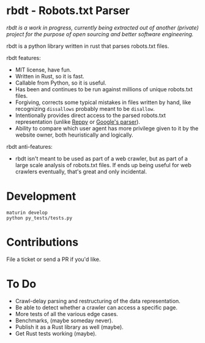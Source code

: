 # rbdt - Robots.txt Parser

_rbdt is a work in progress, currently being extracted out of another (private) project for the purpose of open sourcing and better software engineering._

rbdt is a python library written in rust that parses robots.txt files.

rbdt features: 
* MIT license, have fun. 
* Written in Rust, so it is fast. 
* Callable from Python, so it is useful. 
* Has been and continues to be run against millions of unique robots.txt files.
* Forgiving, corrects some typical mistakes in files written by hand, like recognizing `dissallows` probably meant to be `disallow`. 
* Intentionally provides direct access to the parsed robots.txt representation (unlike [Reppy](https://github.com/seomoz/reppy) or [Google's parser](https://github.com/google/robotstxt)).
* Ability to compare which user agent has more privilege given to it by the website owner, both heuristically and logically. 

rbdt anti-features:
* rbdt isn't meant to be used as part of a web crawler, but as part of a large scale analysis of robots.txt files. If ends up being useful for web crawlers eventually, that's great and only incidental. 


# Development 

```
maturin develop
python py_tests/tests.py
```

# Contributions

File a ticket or send a PR if you'd like. 

# To Do 
* Crawl-delay parsing and restructuring of the data representation. 
* Be able to detect whether a crawler can access a specific page.
* More tests of all the various edge cases. 
* Benchmarks, (maybe someday never). 
* Publish it as a Rust library as well (maybe).
* Get Rust tests working (maybe).
